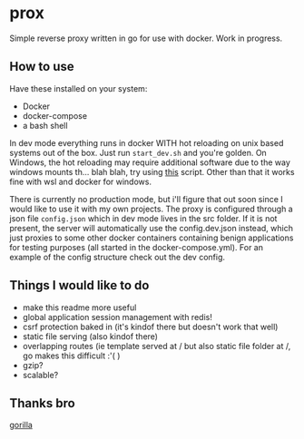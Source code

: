 # prox

Simple reverse proxy written in go for use with docker. Work in progress.

## How to use
Have these installed on your system:
- Docker
- docker-compose
- a bash shell

In dev mode everything runs in docker WITH hot reloading on unix based systems out of the box. Just run `start_dev.sh` and you're golden. On Windows, the hot reloading may require additional software due to the way windows mounts th... blah blah, try using [this](https://github.com/merofeev/docker-windows-volume-watcher) script. Other than that it works fine with wsl and docker for windows.

There is currently no production mode, but i'll figure that out soon since I would like to use it with my own projects. The proxy is configured through a json file `config.json` which in dev mode lives in the src folder. If it is not present, the server will automatically use the config.dev.json instead, which just proxies to some other docker containers containing benign applications for testing purposes (all started in the docker-compose.yml). For an example of the config structure check out the dev config.

## Things I would like to do

- make this readme more useful
- global application session management with redis!
- csrf protection baked in (it's kindof there but doesn't work that well)
- static file serving (also kindof there)
- overlapping routes (ie template served at / but also static file folder at /, go makes this difficult :'( )
- gzip?
- scalable?

## Thanks bro

[gorilla](https://github.com/gorilla)
